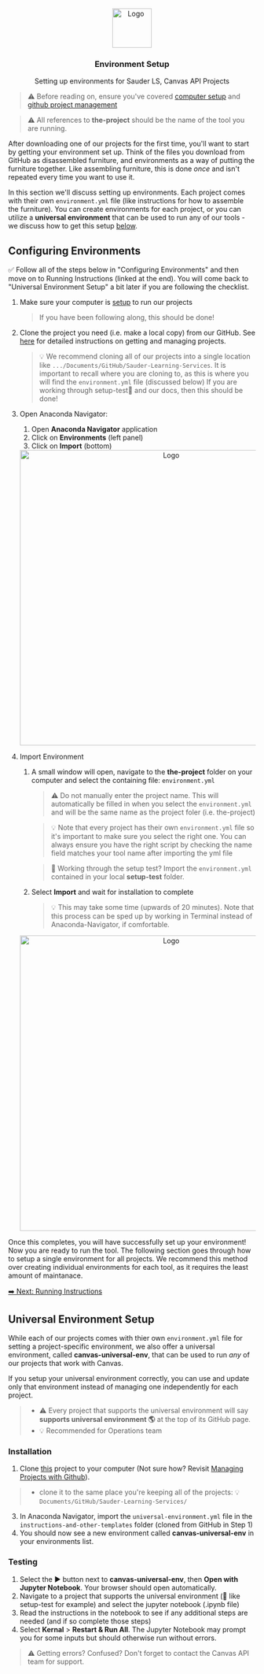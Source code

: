 <br />
<p align="center">
  <div align="center">
    <img src="../imgs/earth.png" alt="Logo" height="80">
  </div>

  <h3 align="center">Environment Setup</h3>

  <p align="center">
  Setting up environments for Sauder LS, Canvas API Projects
    <br />
  </p>
</p>

> ⚠️ Before reading on, ensure you've covered [computer setup](computer-setup.md) and [github project management](github-project-management.md)

> ⚠️ All references to **the-project** should be the name of the tool you are running.

After downloading one of our projects for the first time, you'll want to start by getting your environment set up. Think of the files you download from GitHub as disassembled furniture, and environments as a way of putting the furniture together. Like assembling furniture, this is done _once_ and isn't repeated every time you want to use it.

In this section we'll discuss setting up environments. Each project comes with their own `environment.yml` file (like instructions for how to assemble the furniture). You can create environments for each project, or you can utilize a **universal environment** that can be used to run any of our tools - we discuss how to get this setup [below](#universal-environment-setup).

## Configuring Environments
:white_check_mark: Follow all of the steps below in "Configuring Environments" and then move on to Running Instructions (linked at the end). You will come back to "Universal Environment Setup" a bit later if you are following the checklist. 

1. Make sure your computer is [setup](computer-setup.md) to run our projects
    > If you have been following along, this should be done!

2. Clone the project you need (i.e. make a local copy) from our GitHub. See [here](github-project-management.md) for detailed instructions on getting and managing projects.

   > 💡 We recommend cloning all of our projects into a single location like `.../Documents/GitHub/Sauder-Learning-Services`. It is important to recall where you are cloning to, as this is where you will find the `environment.yml` file (discussed below)
   > If you are working through setup-test👷 and our docs, then this should be done! 

3. Open Anaconda Navigator:
 
   1. Open **Anaconda Navigator** application
   2. Click on **Environments** (left panel)
   3. Click on **Import** (bottom)

   <div align="center">
      <img src="../imgs/sauder-ops-guide/anaconda-env-import.png" alt="Logo" width="600">
   </div>

4. Import Environment

   1. A small window will open, navigate to the **the-project** folder on your computer and select the containing file: `environment.yml`

      > ⚠️ Do not manually enter the project name. This will automatically be filled in when you select the `environment.yml` and will be the same name as the project foler (i.e. the-project)

      > 💡 Note that every project has their own `environment.yml` file so it's important to make sure you select the right one. You can always ensure you have the right script by checking the name field matches your tool name after importing the yml file

      > 👷 Working through the setup test? Import the `environment.yml` contained in your local **setup-test** folder.

   1. Select **Import** and wait for installation to complete
      > 💡 This may take some time (upwards of 20 minutes). Note that this process can be sped up by working in Terminal instead of Anaconda-Navigator, if comfortable.

   <div align="center">
      <img src="../imgs/sauder-ops-guide/anaconda-import-box.png" alt="Logo" width="600">
   </div>

Once this completes, you will have successfully set up your environment! Now you are ready to run the tool. The following section goes through how to setup a single environment for all projects. We recommend this method over creating individual environments for each tool, as it requires the least amount of maintanace.

[➡️ Next: Running Instructions](running-instructions.md)

## Universal Environment Setup

While each of our projects comes with thier own `environment.yml` file for setting a project-specific environment, we also offer a universal environment, called **canvas-universal-env**, that can be used to run _any_ of our projects that work with Canvas.

If you setup your universal environment correctly, you can use and update only that environment instead of managing one independently for each project.

> - ⚠️ Every project that supports the universal environment will say **supports universal environment 🌎** at the top of its GitHub page.
> - 💡 Recommended for Operations team

### Installation

1. Clone [this](https://github.com/saud-learning-services/instructions-and-other-templates) project to your computer (Not sure how? Revisit [Managing Projects with Github](managing-projects-with-github.md)).
> - clone it to the same place you're keeping all of the projects: 💡 `Documents/GitHub/Sauder-Learning-Services/`
3. In Anaconda Navigator, import the `universal-environment.yml` file in the `instructions-and-other-templates` folder (cloned from GitHub in Step 1)
4. You should now see a new environment called **canvas-universal-env** in your environments list.

### Testing

1. Select the ▶ button next to **canvas-universal-env**, then **Open with Jupyter Notebook**. Your browser should open automatically.
2. Navigate to a project that supports the universal environment (👷 like setup-test for example) and select the jupyter notebook (.ipynb file)
3. Read the instructions in the notebook to see if any additional steps are needed (and if so complete those steps)
4. Select **Kernal** > **Restart & Run All**. The Jupyter Notebook may prompt you for some inputs but should otherwise run without errors.

> ⚠️ Getting errors? Confused? Don't forget to contact the Canvas API team for support.

